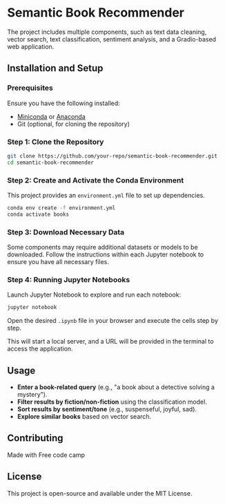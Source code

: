# Semantic Book Recommender
The project includes multiple components, such as text data cleaning, vector search, text classification, sentiment analysis, and a Gradio-based web application.


## Installation and Setup

### Prerequisites
Ensure you have the following installed:
- [Miniconda](https://docs.conda.io/en/latest/miniconda.html) or [Anaconda](https://www.anaconda.com/products/distribution)
- Git (optional, for cloning the repository)

### Step 1: Clone the Repository
```bash
git clone https://github.com/your-repo/semantic-book-recommender.git
cd semantic-book-recommender
```

### Step 2: Create and Activate the Conda Environment

This project provides an `environment.yml` file to set up dependencies.

```bash
conda env create -f environment.yml
conda activate books
```

### Step 3: Download Necessary Data
Some components may require additional datasets or models to be downloaded. Follow the instructions within each Jupyter notebook to ensure you have all necessary files.

### Step 4: Running Jupyter Notebooks
Launch Jupyter Notebook to explore and run each notebook:
```bash
jupyter notebook
```
Open the desired `.ipynb` file in your browser and execute the cells step by step.

This will start a local server, and a URL will be provided in the terminal to access the application.

## Usage
- **Enter a book-related query** (e.g., "a book about a detective solving a mystery").
- **Filter results by fiction/non-fiction** using the classification model.
- **Sort results by sentiment/tone** (e.g., suspenseful, joyful, sad).
- **Explore similar books** based on vector search.

## Contributing
Made with Free code camp 

## License
This project is open-source and available under the MIT License.


